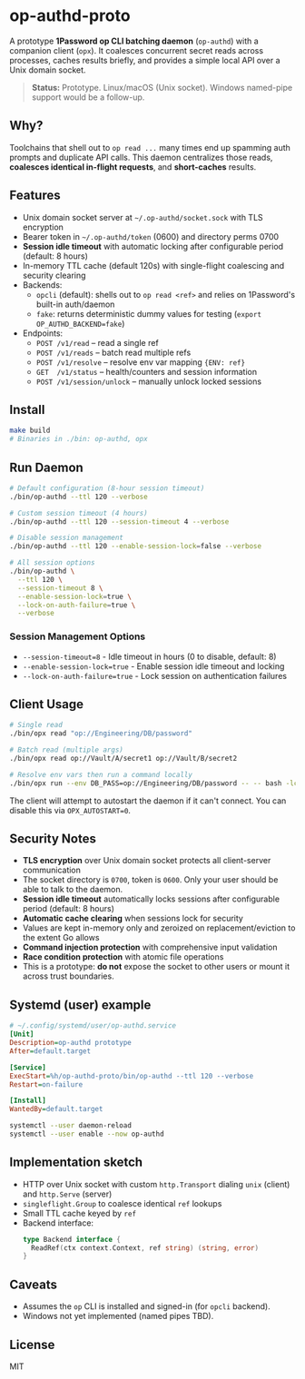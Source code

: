 
# op-authd-proto

A prototype **1Password op CLI batching daemon** (`op-authd`) with a companion client (`opx`).
It coalesces concurrent secret reads across processes, caches results briefly, and provides a simple
local API over a Unix domain socket.

> **Status:** Prototype. Linux/macOS (Unix socket). Windows named-pipe support would be a follow-up.

## Why?
Toolchains that shell out to `op read ...` many times end up spamming auth prompts and duplicate API calls.
This daemon centralizes those reads, **coalesces identical in-flight requests**, and **short-caches** results.

## Features
- Unix domain socket server at `~/.op-authd/socket.sock` with TLS encryption
- Bearer token in `~/.op-authd/token` (0600) and directory perms 0700
- **Session idle timeout** with automatic locking after configurable period (default: 8 hours)
- In-memory TTL cache (default 120s) with single-flight coalescing and security clearing
- Backends:
  - `opcli` (default): shells out to `op read <ref>` and relies on 1Password's built-in auth/daemon
  - `fake`: returns deterministic dummy values for testing (`export OP_AUTHD_BACKEND=fake`)
- Endpoints:
  - `POST /v1/read` – read a single ref
  - `POST /v1/reads` – batch read multiple refs
  - `POST /v1/resolve` – resolve env var mapping `{ENV: ref}`
  - `GET  /v1/status` – health/counters and session information
  - `POST /v1/session/unlock` – manually unlock locked sessions

## Install
```bash
make build
# Binaries in ./bin: op-authd, opx
```

## Run Daemon
```bash
# Default configuration (8-hour session timeout)
./bin/op-authd --ttl 120 --verbose

# Custom session timeout (4 hours)
./bin/op-authd --ttl 120 --session-timeout 4 --verbose

# Disable session management 
./bin/op-authd --ttl 120 --enable-session-lock=false --verbose

# All session options
./bin/op-authd \
  --ttl 120 \
  --session-timeout 8 \
  --enable-session-lock=true \
  --lock-on-auth-failure=true \
  --verbose
```

### Session Management Options
- `--session-timeout=8` - Idle timeout in hours (0 to disable, default: 8)
- `--enable-session-lock=true` - Enable session idle timeout and locking 
- `--lock-on-auth-failure=true` - Lock session on authentication failures

## Client Usage
```bash
# Single read
./bin/opx read "op://Engineering/DB/password"

# Batch read (multiple args)
./bin/opx read op://Vault/A/secret1 op://Vault/B/secret2

# Resolve env vars then run a command locally
./bin/opx run --env DB_PASS=op://Engineering/DB/password -- -- bash -lc 'echo "db pass: $DB_PASS"'
```

The client will attempt to autostart the daemon if it can't connect. You can disable this via `OPX_AUTOSTART=0`.

## Security Notes
- **TLS encryption** over Unix domain socket protects all client-server communication
- The socket directory is `0700`, token is `0600`. Only your user should be able to talk to the daemon.
- **Session idle timeout** automatically locks sessions after configurable period (default: 8 hours)
- **Automatic cache clearing** when sessions lock for security
- Values are kept in-memory only and zeroized on replacement/eviction to the extent Go allows
- **Command injection protection** with comprehensive input validation
- **Race condition protection** with atomic file operations
- This is a prototype: **do not** expose the socket to other users or mount it across trust boundaries.

## Systemd (user) example
```ini
# ~/.config/systemd/user/op-authd.service
[Unit]
Description=op-authd prototype
After=default.target

[Service]
ExecStart=%h/op-authd-proto/bin/op-authd --ttl 120 --verbose
Restart=on-failure

[Install]
WantedBy=default.target
```
```bash
systemctl --user daemon-reload
systemctl --user enable --now op-authd
```

## Implementation sketch
- HTTP over Unix socket with custom `http.Transport` dialing `unix` (client) and `http.Serve` (server)
- `singleflight.Group` to coalesce identical `ref` lookups
- Small TTL cache keyed by `ref`
- Backend interface:
  ```go
  type Backend interface {
    ReadRef(ctx context.Context, ref string) (string, error)
  }
  ```

## Caveats
- Assumes the `op` CLI is installed and signed-in (for `opcli` backend).
- Windows not yet implemented (named pipes TBD).

## License
MIT
